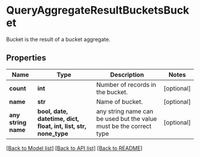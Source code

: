 # QueryAggregateResultBucketsBucket

Bucket is the result of a bucket aggregate.

## Properties
Name | Type | Description | Notes
------------ | ------------- | ------------- | -------------
**count** | **int** | Number of records in the bucket. | [optional] 
**name** | **str** | Name of bucket. | [optional] 
**any string name** | **bool, date, datetime, dict, float, int, list, str, none_type** | any string name can be used but the value must be the correct type | [optional]

[[Back to Model list]](../README.md#documentation-for-models) [[Back to API list]](../README.md#documentation-for-api-endpoints) [[Back to README]](../README.md)


